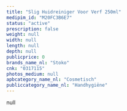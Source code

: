```yaml
---
title: "Slig Huidreiniger Voor Verf 250ml"
medipim_id: "M20FC3B6E7"
status: "active"
prescription: false
weight: null
width: null
length: null
depth: null
publicprice: 0
brands_name_nl: "Stoko"
cnk: "0317115"
photos_medium: null
apbcategory_name_nl: "Cosmetisch"
publiccategory_name_nl: "Handhygiëne"
---
```

null
